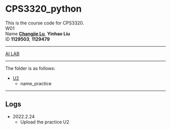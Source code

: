 # CPS3320_python
This is the course code for CPS3320. \
W01 \
Name **[Changjie Lu](https://louey233.github.io)**, **Yinhao Liu** \
ID  **1129503**, **1129479** 

---
[AI LAB](https://github.com/LOUEY233/AI-LAB) 

---
The folder is as follows:
- [U2](/U2/)
    - name_practice

---
## Logs
- 2022.2.24 
    - Upload the practice U2